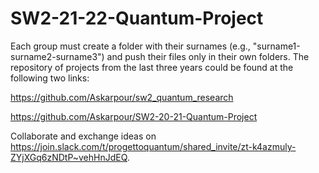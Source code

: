 # SW2-21-22-Quantum-Project


Each group must create a folder with their surnames (e.g., "surname1-surname2-surname3") and push their files only in their own folders. The repository of projects from the last three years could be found at the following two links:

https://github.com/Askarpour/sw2_quantum_research

https://github.com/Askarpour/SW2-20-21-Quantum-Project

Collaborate and exchange ideas on https://join.slack.com/t/progettoquantum/shared_invite/zt-k4azmuly-ZYjXGq6zNDtP~vehHnJdEQ.
